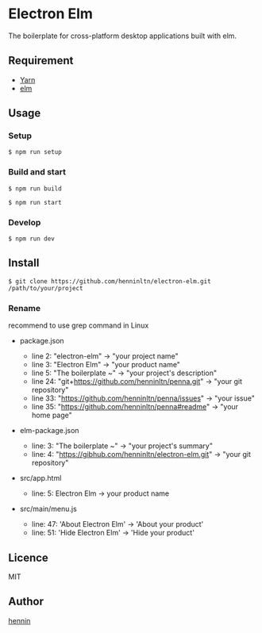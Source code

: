 Electron Elm
============

The boilerplate for cross-platform desktop applications built with elm.


## Requirement
- [Yarn](https://yarnpkg.com/lang/en/)
- [elm](http://elm-lang.org/)


## Usage

### Setup
```
$ npm run setup
```

### Build and start
```
$ npm run build

$ npm run start
```

### Develop
```
$ npm run dev
```


## Install
```
$ git clone https://github.com/henninltn/electron-elm.git /path/to/your/project
```

### Rename
recommend to use grep command in Linux

- package.json
  - line 2: "electron-elm" -> "your project name"
  - line 3: "Electron Elm" -> "your product name"
  - line 5: "The boilerplate ~" -> "your project's description"
  - line 24: "git+https://github.com/henninltn/penna.git" -> "your git repository"
  - line 33: "https://github.com/henninltn/penna/issues" -> "your issue"
  - line 35: "https://github.com/henninltn/penna#readme" -> "your home page"

- elm-package.json
  - line: 3: "The boilerplate ~" -> "your project's summary"
  - line: 4: "https://gibhub.com/henninltn/electron-elm.git" -> "your git repository"

- src/app.html
  - line: 5: Electron Elm -> your product name

- src/main/menu.js
  - line: 47: 'About Electron Elm' -> 'About your product'
  - line: 51: 'Hide Electron Elm' -> 'Hide your product'


## Licence

MIT


## Author

[hennin](https://github.com/hennin)


